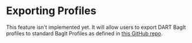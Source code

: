 # Exporting Profiles

This feature isn't implemented yet. It will allow users to export DART BagIt profiles to standard BagIt Profiles as defined in [this GitHub repo](https://github.com/bagit-profiles/bagit-profiles).